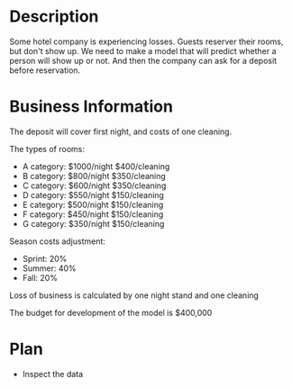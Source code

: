 # Description
Some hotel company is experiencing losses. Guests reserver their rooms, but don't show up. We need to make a model that will predict whether a person will show up or not. And then the company can ask for a deposit before reservation.

# Business Information
The deposit will cover first night, and costs of one cleaning.

The types of rooms:
- A category: $1000/night $400/cleaning
- B category: $800/night  $350/cleaning
- C category: $600/night  $350/cleaning
- D category: $550/night  $150/cleaning
- E category: $500/night  $150/cleaning
- F category: $450/night  $150/cleaning
- G category: $350/night  $150/cleaning

Season costs adjustment:
- Sprint: 20%
- Summer: 40%
- Fall:   20%

Loss of business is calculated by one night stand and one cleaning

The budget for development of the model is $400,000

# Plan
- Inspect the data